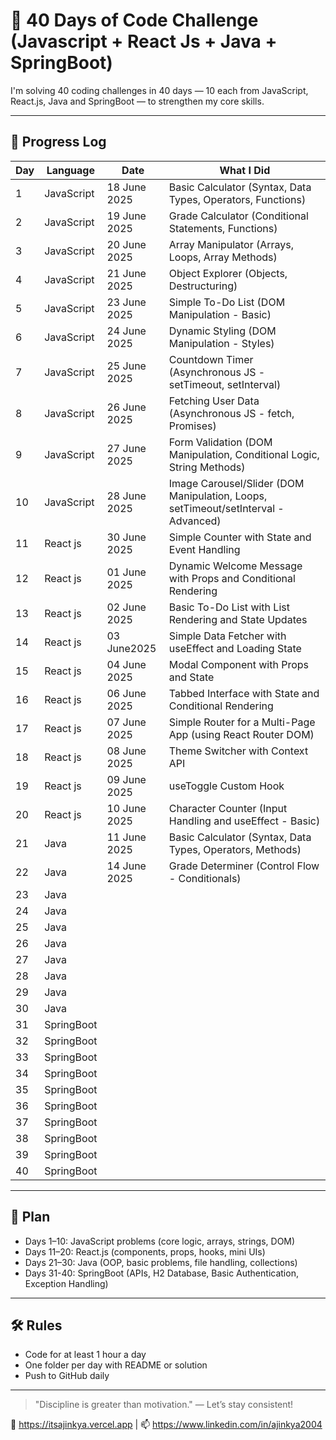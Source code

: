 # 🚀 40 Days of Code Challenge (Javascript + React Js + Java + SpringBoot)

I'm solving 40 coding challenges in 40 days — 10 each from JavaScript, React.js, Java and SpringBoot — to strengthen my core skills.

---


## 📅 Progress Log

| Day | Language     | Date        | What I Did                                                                              |
|-----|--------------|------------ |---------------------------------------------------------------------------------------- |
| 1   | JavaScript   |18 June 2025 | Basic Calculator (Syntax, Data Types, Operators, Functions)                             |
| 2   | JavaScript   |19 June 2025 | Grade Calculator (Conditional Statements, Functions)                                    |
| 3   | JavaScript   |20 June 2025 | Array Manipulator (Arrays, Loops, Array Methods)                                        |
| 4   | JavaScript   |21 June 2025 | Object Explorer (Objects, Destructuring)                                                |
| 5   | JavaScript   |23 June 2025 | Simple To-Do List (DOM Manipulation - Basic)                                            |
| 6   | JavaScript   |24 June 2025 | Dynamic Styling (DOM Manipulation - Styles)                                             |
| 7   | JavaScript   |25 June 2025 | Countdown Timer (Asynchronous JS - setTimeout, setInterval)                             |
| 8   | JavaScript   |26 June 2025 | Fetching User Data (Asynchronous JS - fetch, Promises)                                  |  
| 9   | JavaScript   |27 June 2025 | Form Validation (DOM Manipulation, Conditional Logic, String Methods)                   |
| 10  | JavaScript   |28 June 2025 | Image Carousel/Slider (DOM Manipulation, Loops, setTimeout/setInterval - Advanced)      |   
| 11  | React js     |30 June 2025 | Simple Counter with State and Event Handling                                            |       
| 12  | React js     |01 June 2025 | Dynamic Welcome Message with Props and Conditional Rendering                            |       
| 13  | React js     |02 June 2025 | Basic To-Do List with List Rendering and State Updates                                  |
| 14  | React js     |03 June2025  | Simple Data Fetcher with useEffect and Loading State                                    |
| 15  | React js     |04 June 2025 | Modal Component with Props and State                                                    |
| 16  | React js     |06 June 2025 | Tabbed Interface with State and Conditional Rendering                                   |
| 17  | React js     |07 June 2025 | Simple Router for a Multi-Page App (using React Router DOM)                             |
| 18  | React js     |08 June 2025 | Theme Switcher with Context API                                                         |
| 19  | React js     |09 June 2025 | useToggle Custom Hook                                                                   |
| 20  | React js     |10 June 2025 | Character Counter (Input Handling and useEffect - Basic)                                |
| 21  | Java         |11 June 2025 | Basic Calculator (Syntax, Data Types, Operators, Methods)                               |
| 22  | Java         |14 June 2025 |  Grade Determiner (Control Flow - Conditionals)                                         |
| 23  | Java         |             |                                                                                         |
| 24  | Java         |             |                                                                                         |
| 25  | Java         |             |                                                                                         |
| 26  | Java         |             |                                                                                         |
| 27  | Java         |             |                                                                                         |
| 28  | Java         |             |                                                                                         |
| 29  | Java         |             |                                                                                         |
| 30  | Java         |             |                                                                                         |
| 31  | SpringBoot   |             |                                                                                         |
| 32  | SpringBoot   |             |                                                                                         |
| 33  | SpringBoot   |             |                                                                                         |
| 34  | SpringBoot   |             |                                                                                         |
| 35  | SpringBoot   |             |                                                                                         |
| 36  | SpringBoot   |             |                                                                                         |
| 37  | SpringBoot   |             |                                                                                         |
| 38  | SpringBoot   |             |                                                                                         |
| 39  | SpringBoot   |             |                                                                                         |
| 40  | SpringBoot   |             |                                                                                         |




---

## 🎯 Plan

- Days 1–10: JavaScript problems (core logic, arrays, strings, DOM)
- Days 11–20: React.js (components, props, hooks, mini UIs)
- Days 21–30: Java (OOP, basic problems, file handling, collections)
- Days 31-40: SpringBoot (APIs, H2 Database, Basic Authentication, Exception Handling)

---

## 🛠️ Rules

- Code for at least 1 hour a day
- One folder per day with README or solution
- Push to GitHub daily

---

> "Discipline is greater than motivation." — Let’s stay consistent!

🔗 https://itsajinkya.vercel.app | 📫 https://www.linkedin.com/in/ajinkya2004
